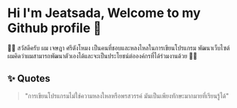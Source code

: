 # Hi I'm Jeatsada, Welcome to my Github profile 👋

🙋‍♂️ สวัสดีครับ ผม เจษฎา ศรีตังโหมง เป็นคนที่ชอบและหลงไหลในการเขียนโปรแกรม พัฒนาเว็บไซต์ ผมคิดว่าผมสามารถพัฒนาตัวเองได้และจะเป็นประโยชน์ต่อองค์กรที่ได้ร่วมงานด้วย 🕵️‍♂️

## ✨ Quotes
> "การเขียนโปรแกรมไม่ใช่ความหลงใหลหรือพรสวรรค์ มันเป็นเพียงทักษะมากมายที่เรียนรู้ได้"


<!--
**Jef-Jatsada/Jef-Jatsada** is a ✨ _special_ ✨ repository because its `README.md` (this file) appears on your GitHub profile.

Here are some ideas to get you started:

- 🔭 I’m currently working on ...
- 🌱 I’m currently learning ...
- 👯 I’m looking to collaborate on ...
- 🤔 I’m looking for help with ...
- 💬 Ask me about ...
- 📫 How to reach me: ...
- 😄 Pronouns: ...
- ⚡ Fun fact: ...
-->

